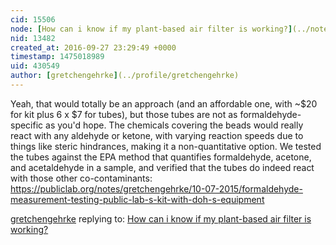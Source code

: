 ```yaml
---
cid: 15506
node: [How can i know if my plant-based air filter is working?](../notes/liz/09-26-2016/how-can-i-know-if-my-plant-based-air-filter-is-working)
nid: 13482
created_at: 2016-09-27 23:29:49 +0000
timestamp: 1475018989
uid: 430549
author: [gretchengehrke](../profile/gretchengehrke)
---
```


Yeah, that would totally be an approach (and an affordable one, with ~$20 for kit plus 6 x $7 for tubes), but those tubes are not as formaldehyde-specific as you'd hope. The chemicals covering the beads would really react with any aldehyde or ketone, with varying reaction speeds due to things like steric hindrances, making it a non-quantitative option. We tested the tubes against the EPA method that quantifies formaldehyde, acetone, and acetaldehyde in a sample, and verified that the tubes do indeed react with those other co-contaminants: https://publiclab.org/notes/gretchengehrke/10-07-2015/formaldehyde-measurement-testing-public-lab-s-kit-with-doh-s-equipment 

[gretchengehrke](../profile/gretchengehrke) replying to: [How can i know if my plant-based air filter is working?](../notes/liz/09-26-2016/how-can-i-know-if-my-plant-based-air-filter-is-working)

